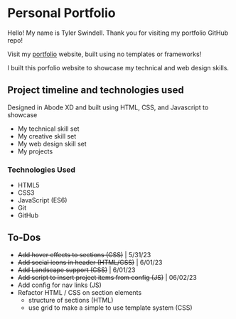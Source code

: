 # Personal Portfolio

Hello! My name is Tyler Swindell. Thank you for visiting my portfolio GitHub repo!

Visit my [portfolio](https://tylerswindell.github.io/Portfolio/) website, built using no templates or frameworks!

I built this porfolio website to showcase my technical and web design skills.

## Project timeline and technologies used

Designed in Abode XD and built using HTML, CSS, and Javascript to showcase

- My technical skill set
- My creative skill set
- My web design skill set
- My projects

### Technologies Used

- HTML5
- CSS3
- JavaScript (ES6)
- Git
- GitHub

## To-Dos

- ~~Add hover effects to sections (CSS)~~ | 5/31/23
- ~~Add social icons in header (HTML/CSS)~~ | 6/01/23
- ~~Add Landscape support (CSS)~~ | 6/01/23
- ~~Add script to insert project items from config (JS)~~ | 06/02/23
- Add config for nav links (JS)
- Refactor HTML / CSS on section elements
  - structure of sections (HTML)
  - use grid to make a simple to use template system (CSS)
